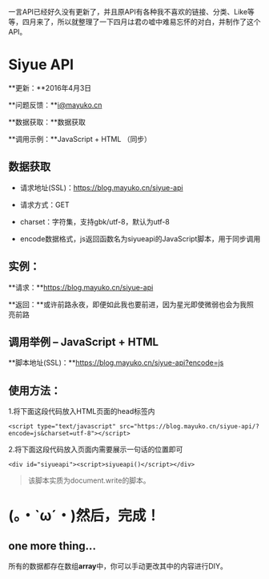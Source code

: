 一言API已经好久没有更新了，并且原API有各种我不喜欢的链接、分类、Like等等，四月来了，所以就整理了一下四月は君の嘘中难易忘怀的对白，并制作了这个API。

# Siyue API #

**更新：**2016年4月3日

**问题反馈：**i@mayuko.cn

**数据获取：**数据获取

**调用示例：**JavaScript + HTML （同步）

## 数据获取 ##

- 请求地址(SSL)：https://blog.mayuko.cn/siyue-api

- 请求方式：GET

- charset：字符集，支持gbk/utf-8，默认为utf-8

- encode数据格式，js返回函数名为siyueapi的JavaScript脚本，用于同步调用

## 实例： ##

**请求：**https://blog.mayuko.cn/siyue-api

**返回：**或许前路永夜，即便如此我也要前进，因为星光即使微弱也会为我照亮前路

## 调用举例 – JavaScript + HTML ##

**脚本地址(SSL)：**https://blog.mayuko.cn/siyue-api?encode=js

## 使用方法： ##

1.将下面这段代码放入HTML页面的head标签内

    <script type="text/javascript" src="https://blog.mayuko.cn/siyue-api/?encode=js&charset=utf-8"></script>

2.将下面这段代码放入页面内需要展示一句话的位置即可

    <div id="siyueapi"><script>siyueapi()</script></div>

> 该脚本实质为document.write的脚本。

# (。・`ω´・)然后，完成！ #

## one more thing... ##

所有的数据都存在数组**array**中，你可以手动更改其中的内容进行DIY。